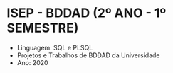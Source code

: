 # ISEP - BDDAD (2º ANO - 1º SEMESTRE)
* Linguagem: SQL e PLSQL
* Projetos e Trabalhos de BDDAD da Universidade
* Ano: 2020
